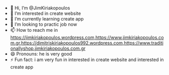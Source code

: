 - 👋 Hi, I’m @JimKiriakopoulos
- 👀 I’m interested in create website
- 🌱 I’m currently learning  create app
- 💞️ I’m  looking to practic job now
- 📫 How to reach me in https://jimkiriakopoulos.wordpress.com,https://www.jimkiriakopoulos.com.gr,https://dimitriskiriakopoulos992.wordpress.com,https://www.traditionallyshop.jimkiriakopoulos.com.gr
- 😄 Pronouns: he is very good
- ⚡ Fun fact: i am very fun in interested in create website and interested in create app

<!---
JimKiriakopoulos/JimKiriakopoulos is a ✨ special ✨ repository because its `README.md` (this file) appears on your GitHub profile.
You can click the Preview link to take a look at your changes.
--->
